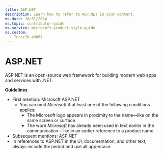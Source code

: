 ```yaml
---
title: ASP.NET
description: Learn how to refer to ASP.NET in your content.
ms.date: 10/31/2024
ms.topic: contributor-guide
ms.service: microsoft-product-style-guide
ms.custom:
  - TopicID 40667
---
```



# ASP.NET

ASP.NET is an open-source web framework for building modern web apps and services with .NET.

**Guidelines**

- First mention: Microsoft ASP.NET
  - You can omit *Microsoft* if at least one of the following conditions applies:
    - The Microsoft logo appears in proximity to the name—like on the same screen or surface.
    - The word *Microsoft* has already been used in text earlier in the communication—like in an earlier reference to a product name.
- Subsequent mentions: ASP.NET
- In references to ASP.NET in the UI, documentation, and other text, always include the period and use all uppercase.

